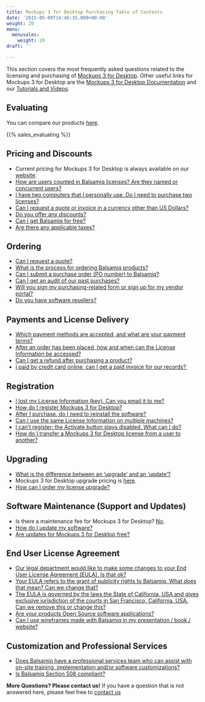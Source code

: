```yaml
---
title: Mockups 3 for Desktop Purchasing Table of Contents
date: '2015-05-09T14:46:35.000+00:00'
weight: 20
menu:
  menusales:
    weight: 20
draft: ''

---
```


This section covers the most frequently asked questions related to the licensing and purchasing of [Mockups 3 for Desktop](https://balsamiq.com/download). Other useful links for Mockups 3 for Desktop are the [Mockups 3 for Desktop Documentation](https://docs.balsamiq.com/desktop/) and our [Tutorials and Videos](/tutorials/).

## Evaluating

You can compare our products <a href="https://balsamiq.com/products/">here</a>.

{{% sales_evaluating %}}

## Pricing and Discounts

*   Current pricing for Mockups 3 for Desktop is always available on our [website](https://balsamiq.com/buy).
*   [How are users counted in Balsamiq licenses? Are they named or concurrent users?](/sales/userscounted/)
*   [I have two computers that I personally use. Do I need to purchase two licenses?](/sales/multiplecomputers/)
*   [Can I request a quote or invoice in a currency other than US Dollars?](/sales/currency/)
*   [Do you offer any discounts?](/sales/discounts/)
*   [Can I get Balsamiq for free?](https://balsamiq.com/free)
*   [Are there any applicable taxes?](/sales/taxes/)

## Ordering

*   [Can I request a quote?](/sales/quote/)
*   [What is the process for ordering Balsamiq products?](/sales/ordering/#licenses)
*   [Can I submit a purchase order (PO number) to Balsamiq?](/sales/purchaseorders/)
*   [Can I get an audit of our past purchases?](/sales/audit/)
*   [Will you sign my purchasing-related form or sign up for my vendor portal?](/sales/forms/)
*   [Do you have software resellers?](/sales/resellers/)

## Payments and License Delivery

*   [Which payment methods are accepted, and what are your payment terms?](/sales/paymentmethods/#licenses)
*   [After an order has been placed, how and when can the License Information be accessed?](/sales/licensedelivery/)
*   [Can I get a refund after purchasing a product?](/sales/refunds/)
*   [I paid by credit card online, can I get a paid invoice for our records? ](https://balsamiq.com/buy/invoice/)

## Registration

*   [I lost my License Information (key). Can you email it to me?](/sales/lostlicense/)
*   [How do I register Mockups 3 for Desktop?](/sales/desktopregister/)
*   [After I purchase, do I need to reinstall the software?](/sales/reinstall/)
*   [Can I use the same License Information on multiple machines?](/sales/multiplecomputers/)
*   [I can’t register: the Activate button stays disabled. What can I do?](/sales/cantregister/)
*   [How do I transfer a Mockups 3 for Desktop license from a user to another?](/sales/licensetransfer/)

## Upgrading

*   [What is the difference between an ‘upgrade’ and an ‘update’?](/sales/upgrades/)
*   Mockups 3 for Desktop upgrade pricing is [here](https://balsamiq.com/buy/#du).
*   [How can I order my license upgrade?](/sales/upgrades/#how-can-i-order-an-upgrade)

## Software Maintenance (Support and Updates)

*   Is there a maintenance fee for Mockups 3 for Desktop? [No](/sales/maintenance/#when-does-my-maintenance-start-and-end).
*   [How do I update my software?](/installation/update/)
*   [Are updates for Mockups 3 for Desktop free?](/sales/updatedesktop)

## End User License Agreement

*   [Our legal department would like to make some changes to your End User License Agreement (EULA). Is that ok?](/sales/customeula/)
*   [Your EULA refers to the grant of publicity rights to Balsamiq. What does that mean? Can we change that?](/sales/publicityrights/)
*   [The EULA is governed by the laws the State of California, USA and gives exclusive jurisdiction of the courts in San Francisco, California, USA. Can we remove this or change this?](/sales/jurisdiction/)
*   [Are your products Open Source software applications?](/sales/opensource/)
*   [Can I use wireframes made with Balsamiq in my presentation / book / website?](/sales/ipownership/)

## Customization and Professional Services

*   [Does Balsamiq have a professional services team who can assist with on-site training, implementation and/or software customizations?](/sales/training/)
*   [Is Balsamiq Section 508 compliant?](/sales/508/)

​**More Questions? Please contact us!** If you have a question that is not answered here, please feel free to [contact us](mailto:sales@balsamiq.com?subject=I%20have%20a%20question%20about%20purchasing%20Mockups%20for%20Desktop)

